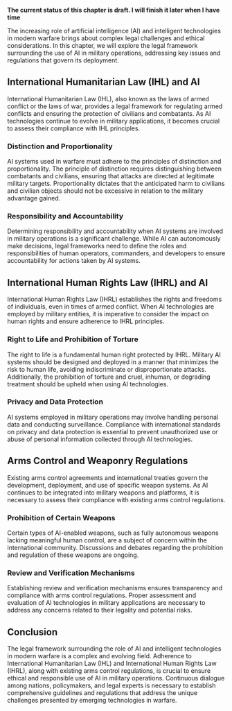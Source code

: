 **The current status of this chapter is draft. I will finish it later when I have time**

The increasing role of artificial intelligence (AI) and intelligent technologies in modern warfare brings about complex legal challenges and ethical considerations. In this chapter, we will explore the legal framework surrounding the use of AI in military operations, addressing key issues and regulations that govern its deployment.

International Humanitarian Law (IHL) and AI
-------------------------------------------

International Humanitarian Law (IHL), also known as the laws of armed conflict or the laws of war, provides a legal framework for regulating armed conflicts and ensuring the protection of civilians and combatants. As AI technologies continue to evolve in military applications, it becomes crucial to assess their compliance with IHL principles.

### Distinction and Proportionality

AI systems used in warfare must adhere to the principles of distinction and proportionality. The principle of distinction requires distinguishing between combatants and civilians, ensuring that attacks are directed at legitimate military targets. Proportionality dictates that the anticipated harm to civilians and civilian objects should not be excessive in relation to the military advantage gained.

### Responsibility and Accountability

Determining responsibility and accountability when AI systems are involved in military operations is a significant challenge. While AI can autonomously make decisions, legal frameworks need to define the roles and responsibilities of human operators, commanders, and developers to ensure accountability for actions taken by AI systems.

International Human Rights Law (IHRL) and AI
--------------------------------------------

International Human Rights Law (IHRL) establishes the rights and freedoms of individuals, even in times of armed conflict. When AI technologies are employed by military entities, it is imperative to consider the impact on human rights and ensure adherence to IHRL principles.

### Right to Life and Prohibition of Torture

The right to life is a fundamental human right protected by IHRL. Military AI systems should be designed and deployed in a manner that minimizes the risk to human life, avoiding indiscriminate or disproportionate attacks. Additionally, the prohibition of torture and cruel, inhuman, or degrading treatment should be upheld when using AI technologies.

### Privacy and Data Protection

AI systems employed in military operations may involve handling personal data and conducting surveillance. Compliance with international standards on privacy and data protection is essential to prevent unauthorized use or abuse of personal information collected through AI technologies.

Arms Control and Weaponry Regulations
-------------------------------------

Existing arms control agreements and international treaties govern the development, deployment, and use of specific weapon systems. As AI continues to be integrated into military weapons and platforms, it is necessary to assess their compliance with existing arms control regulations.

### Prohibition of Certain Weapons

Certain types of AI-enabled weapons, such as fully autonomous weapons lacking meaningful human control, are a subject of concern within the international community. Discussions and debates regarding the prohibition and regulation of these weapons are ongoing.

### Review and Verification Mechanisms

Establishing review and verification mechanisms ensures transparency and compliance with arms control regulations. Proper assessment and evaluation of AI technologies in military applications are necessary to address any concerns related to their legality and potential risks.

Conclusion
----------

The legal framework surrounding the role of AI and intelligent technologies in modern warfare is a complex and evolving field. Adherence to International Humanitarian Law (IHL) and International Human Rights Law (IHRL), along with existing arms control regulations, is crucial to ensure ethical and responsible use of AI in military operations. Continuous dialogue among nations, policymakers, and legal experts is necessary to establish comprehensive guidelines and regulations that address the unique challenges presented by emerging technologies in warfare.
